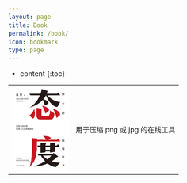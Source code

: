 ```yaml
---
layout: page
title: Book
permalink: /book/
icon: bookmark
type: page
---
```


* content
{:toc}
<table width="100%" border ="0"  >
        <tr>           
           <td align="center" width="115px"><img src="https://raw.githubusercontent.com/HG1227/image/master/img_tuchuang/20200108183920.jpg" width="115px" height="172px"/></td>
           <td align="left" > 用于压缩 png 或 jpg 的在线工具 </td>
        </tr>
</table>








